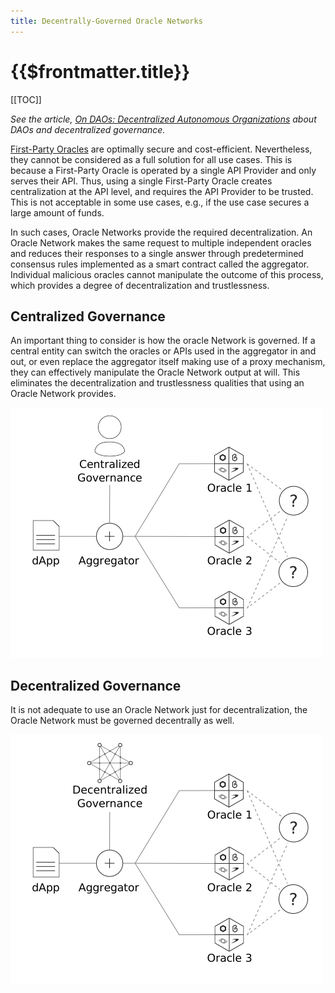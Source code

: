 ```yaml
---
title: Decentrally-Governed Oracle Networks
---
```


# {{$frontmatter.title}}

[[TOC]]

*See the article, [On DAOs: Decentralized Autonomous Organizations](https://medium.com/api3/on-daos-decentralized-autonomous-organizations-84c00abb89bc) about DAOs and decentralized governance.*

[First-Party Oracles](./first-party-oracles.html) are optimally secure and cost-efficient.
Nevertheless, they cannot be considered as a full solution for all use cases.
This is because a First-Party Oracle is operated by a single API Provider and only serves their API.
Thus, using a single First-Party Oracle creates centralization at the API level, and requires the API Provider to be trusted. This is not acceptable in some use cases, e.g., if the use case secures a large amount of funds.

In such cases, Oracle Networks provide the required decentralization. An Oracle Network makes the same request to multiple independent oracles and reduces their responses to a single answer through predetermined consensus rules implemented as a smart contract called the aggregator.
Individual malicious oracles cannot manipulate the outcome of this process, which provides a degree of decentralization and trustlessness.

## Centralized Governance

An important thing to consider is how the oracle Network is governed. If a central entity can switch the oracles or APIs used in the aggregator in and out, or even replace the aggregator itself making use of a proxy mechanism, they can effectively manipulate the Oracle Network output at will. This eliminates the decentralization and trustlessness qualities that using an Oracle Network provides.

![central-governance.png](../figures/central-governance.png)

## Decentralized Governance

It is not adequate to use an Oracle Network just for decentralization, the Oracle Network must be governed decentrally as well.

![../figures/decentral-governance.png](../figures/decentral-governance.png)


